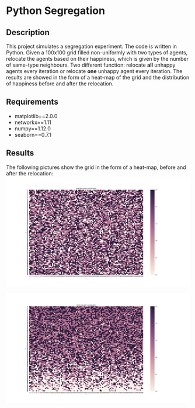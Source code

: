 # Python Segregation

## Description
This project simulates a segregation experiment. The code is written in Python.
Given a 100x100 grid filled non-uniformly with two types of agents, relocate the agents based on their happiness, which is given by the number of same-type neighbours. Two different function: relocate **all** unhappy agents every iteration or relocate **one** unhappy agent every iteration.
The results are showed in the form of a heat-map of the grid and the distribution of happiness before and after the relocation.

## Requirements
* matplotlib==2.0.0
* networkx==1.11
* numpy==1.12.0
* seaborn==0.7.1


## Results
The following pictures show the grid in the form of a heat-map, before and after the relocation:
![Before the relocation](https://github.com/dadadima94/python-segregation/blob/master/images/plot_00.png)

![After the relocation](https://github.com/dadadima94/python-segregation/blob/master/images/plot_01.png)
